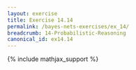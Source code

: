 ```yaml
---
layout: exercise
title: Exercise 14.14
permalink: /bayes-nets-exercises/ex_14/
breadcrumb: 14-Probabilistic-Reasoning
canonical_id: ex14.14
---
```


{% include mathjax_support %}
